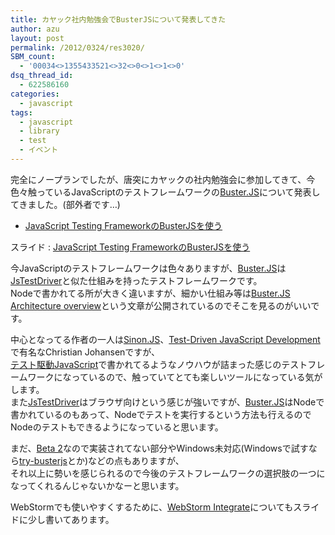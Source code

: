 ```yaml
---
title: カヤック社内勉強会でBusterJSについて発表してきた
author: azu
layout: post
permalink: /2012/0324/res3020/
SBM_count:
  - '00034<>1355433521<>32<>0<>1<>1<>0'
dsq_thread_id:
  - 622586160
categories:
  - javascript
tags:
  - javascript
  - library
  - test
  - イベント
---
```

完全にノープランでしたが、唐突にカヤックの社内勉強会に参加してきて、今色々触っているJavaScriptのテストフレームワークの[Buster.JS][1]について発表してきました。(部外者です&#8230;)

- <a href="http://azu.github.com/slide/Kamakura/busterJS.html#slide1">JavaScript Testing FrameworkのBusterJSを使う</a>

スライド : [JavaScript Testing FrameworkのBusterJSを使う][2]

今JavaScriptのテストフレームワークは色々ありますが、[Buster.JS][1]は[JsTestDriver][3]と似た仕組みを持ったテストフレームワークです。  
Nodeで書かれてる所が大きく違いますが、細かい仕組み等は[Buster.JS Architecture overview][4]という文章が公開されているのでそこを見るのがいいです。

中心となってる作者の一人は<span class="autopagerize_page_element"><a href="http://sinonjs.org/" target="_blank">Sinon.JS</a>、<a href="http://tddjs.com/" target="_blank">Test-Driven JavaScript Development</a>で有名なChristian Johansenですが、<br /><a href="http://www.amazon.co.jp/dp/4048707868/">テスト駆動JavaScript</a>で書かれてるようなノウハウが詰まった感じのテストフレームワークになっているので、触っていてとても楽しいツールになっている気がします。<br />また<a href="http://code.google.com/p/js-test-driver/">JsTestDriver</a>はブラウザ向けという感じが強いですが、<a href="http://busterjs.org/">Buster.JS</a>はNodeで書かれているのもあって、Nodeでテストを実行するという方法も行えるのでNodeのテストもできるようになっていると思います。 </span>

<span class="autopagerize_page_element">まだ、<a href="http://busterjs.org/changelog/beta2/">Beta 2</a>なので実装されてない部分やWindows未対応(Windowsで試すなら<a href="https://github.com/mroderick/try-busterjs">try-busterjs</a>とか)などの点もありますが、<br />それ以上に勢いを感じられるので今後のテストフレームワークの選択肢の一つになってくれるんじゃないかなーと思います。</span>

<span class="autopagerize_page_element">WebStormでも使いやすくするために、<a href="http://azu.github.com/slide/Kamakura/busterJS.html#slide26">WebStorm Integrate</a>についてもスライドに少し書いてあります。</span>

 

 [1]: http://busterjs.org/
 [2]: http://azu.github.com/slide/Kamakura/busterJS.html#slide1
 [3]: http://code.google.com/p/js-test-driver/
 [4]: http://busterjs.org/docs/architecture/
